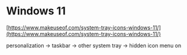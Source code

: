 # Windows 11

[https://www.makeuseof.com/system-tray-icons-windows-11/](https://www.makeuseof.com/system-tray-icons-windows-11/)

personalization → taskbar → other system tray → hidden icon menu on